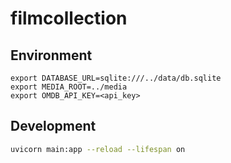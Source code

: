# filmcollection

## Environment

```
export DATABASE_URL=sqlite:///../data/db.sqlite
export MEDIA_ROOT=../media
export OMDB_API_KEY=<api_key>
```

## Development

```sh
uvicorn main:app --reload --lifespan on
```
